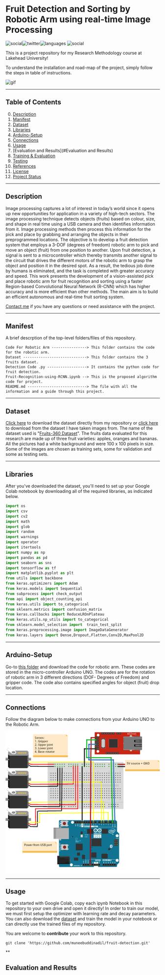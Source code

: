# Fruit Detection and Sorting by Robotic Arm using real-time Image Processing

![social](https://img.shields.io/github/followers/muneebuddinadil?style=social)![twitter](https://img.shields.io/twitter/follow/muneebuddinadil?style=social)![languages](https://img.shields.io/github/languages/count/muneebuddinadil/fruit-detection) ![social](https://img.shields.io/github/repo-size/muneebuddinadil/fruit-detection)  


This is a project repository for my Research Methodology course at Lakehead University!

To understand the installation and road-map of the project, simply follow the steps in table of instructions.

![gif](https://camo.githubusercontent.com/a3b09625589bce26e15aa78230cc676e042780d9d49e00a2469b2d92d7ea4903/68747470733a2f2f626c6f672e726f626f666c6f772e61692f636f6e74656e742f696d616765732f323032302f30342f66727569742d63726f707065642e736d616c6c2d312e676966)

***

## Table of Contents

0. [Description](#Description)
1. [Manifest](#Manifest)
2. [Dataset](#Dataset)
3. [Libraries](#Libraries)
4. [Arduino-Setup](#Arduino-Setup)
5. [Connections](#Connections)
6. [Usage](#Usage)
7. [Evaluation and Results](#Evaluation and Results)
8. [Training & Evaluation](#Training)
9. [Testing](#Testing)
10. [References](#References)
11. [License](#License)
12. [Project Status](#Project-status)
***

## Description

Image processing captures a lot of interest in today’s world since it opens up new opportunities for application in a variety of high-tech sectors. The image processing technique detects objects (fruits) based on colour, size, and shape in real time using a USB camera and then identifies information from it. Image processing methods then process this information for the pick and place by grabbing and arranging the objects in their preprogrammed locations. The objective is to develop a fruit detection system that employs a 3-DOF (degrees of freedom) robotic arm to pick and move an object (fruit) from one position to another. Upon fruit detection, a signal is sent to a microcontroller which thereby transmits another signal to the circuit that drives the different motors of the robotic arm to grasp the object and position it in the desired spot. As a result, the tedious job done by humans is eliminated, and the task is completed with greater accuracy and speed. This work presents the development of a vision-assisted pick and place robotic arm for fruit recognition and sorting using a faster Region-based Convolutional Neural Network (R-CNN) which has higher accuracy and is more efficient than other methods. The main aim is to build an efficient autonomous and real-time fruit sorting system. 

 [Contact me](kadil@lakeheadu.ca) if you have any questions or need assistance with the project.
***

## Manifest

A brief descrption of the top-level folders/files of this repository.

```
Code For Robotic Arm ----------------> This folder contains the code for the robotic arm.
Dataset -----------------------------> This folder contains the 3 fruits dataset.
Detection Code .py ------------------> It contains the python code for fruit detection.
Fruit-Recognition-using-RCNN.ipynb --> This is the proposed algorithm code for project.
README.md ---------------------------> The file with all the information and a guide through this project.
```
***


## Dataset

[Click here](https://github.com/muneebuddinadil/fruit-detection/tree/main/Dataset) to download the dataset directly from my repository or [click here](https://github.com/Horea94/Fruit-Images-Dataset/tree/master/Test) to download from the dataset I have taken images from. The name of the dataset used is "[Fruits-360 Dataset](https://www.kaggle.com/moltean/fruits)". The fruits data evaluated for this research are made up of three fruit varieties: apples, oranges and bananas. All the pictures had a
white background and were 100 x 100 pixels in size. Some of the images are chosen as training sets,  some for validation and some as testing sets.
***

## Libraries
After you've downloaded the dataset, you'll need to set up your Google Colab notebook by downloading all of the required libraries, as indicated below.

```py
import os
import csv
import cv2
import math
import glob
import random
import warnings
import operator
import itertools
import numpy as np 
import pandas as pd 
import seaborn as sns
import tensorflow as tf
import matplotlib.pyplot as plt
from utils import backbone
from keras.optimizers import Adam
from keras.models import Sequential
from subprocess import check_output
from api import object_counting_api
from keras.utils import to_categorical
from sklearn.metrics import confusion_matrix
from keras.callbacks import ReduceLROnPlateau
from keras.utils.np_utils import to_categorical
from sklearn.model_selection import  train_test_split
from keras.preprocessing.image import ImageDataGenerator
from keras.layers import Dense,Dropout,Flatten,Conv2D,MaxPool2D
```
***

## Arduino-Setup

Go-to [this folder](https://github.com/muneebuddinadil/fruit-detection/tree/main/Code%20For%20Robotic%20Arm) and download the code for robotic arm. These codes are stored in the micro-controller Arduino UNO. The codes are for the rotation of robotic arm in 3 different directions (DOF- Degrees of Freedom) and gripper code. The code also contains specified angles for object (fruit) drop location. 
***

## Connections 

Follow the diagram below to make connections from your Arduino UNO to the Robotic Arm.

![](Images/circuit.png)
***

## Usage 

To get started with Google Colab, copy each ipynb Notebook in this repository to your own drive and open it directly! In order to train our model, we must first setup the optimizer with learning rate and decay parameters. You can also download the [dataset](https://github.com/muneebuddinadil/fruit-detection/tree/main/Dataset) and train the model in your notebook or can directly use the trained files of my repository. 

You are welcome to **contribute** your work to this repository.
```
git clone 'https://github.com/muneebuddinadil/fruit-detection.git'
```
**

## Evaluation and Results














